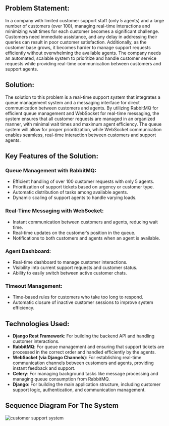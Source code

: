 ## Problem Statement:
In a company with limited customer support staff (only 5 agents) and a large number of customers (over 100), managing real-time interactions and minimizing wait times for each customer becomes a significant challenge. Customers need immediate assistance, and any delay in addressing their queries can result in poor customer satisfaction. Additionally, as the customer base grows, it becomes harder to manage support requests efficiently without overwhelming the available agents. The company needs an automated, scalable system to prioritize and handle customer service requests while providing real-time communication between customers and support agents.

## Solution:
The solution to this problem is a real-time support system that integrates a queue management system and a messaging interface for direct communication between customers and agents. By utilizing RabbitMQ for efficient queue management and WebSocket for real-time messaging, the system ensures that all customer requests are managed in an organized manner, with minimal wait times and maximum agent efficiency. The queue system will allow for proper prioritization, while WebSocket communication enables seamless, real-time interaction between customers and support agents.

## Key Features of the Solution:

### Queue Management with RabbitMQ:
- Efficient handling of over 100 customer requests with only 5 agents.
- Prioritization of support tickets based on urgency or customer type.
- Automatic distribution of tasks among available agents.
- Dynamic scaling of support agents to handle varying loads.

### Real-Time Messaging with WebSocket:
- Instant communication between customers and agents, reducing wait time.
- Real-time updates on the customer’s position in the queue.
- Notifications to both customers and agents when an agent is available.

### Agent Dashboard:
- Real-time dashboard to manage customer interactions.
- Visibility into current support requests and customer status.
- Ability to easily switch between active customer chats.

### Timeout Management:
- Time-based rules for customers who take too long to respond.
- Automatic closure of inactive customer sessions to improve system efficiency.

## Technologies Used:
- **Django Rest Framework**: For building the backend API and handling customer interactions.
- **RabbitMQ**: For queue management and ensuring that support tickets are processed in the correct order and handled efficiently by the agents.
- **WebSocket (via Django Channels)**: For establishing real-time communication channels between customers and agents, providing instant feedback and support.
- **Celery**: For managing background tasks like message processing and managing queue consumption from RabbitMQ.
- **Django**: For building the main application structure, including customer support logic, authentication, and communication management.

## Sequence Diagram For The System

![customer support system](https://github.com/user-attachments/assets/995c47bf-28f4-47bd-9b47-616d50655b2a)
